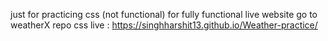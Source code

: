 just for practicing css (not functional) for fully functional live website go to  weatherX repo
css live : https://singhharshit13.github.io/Weather-practice/
